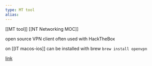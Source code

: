 ```yaml
---
type: MT tool
alias: 
---
```

 
[[MT tool]]
[[NT Networking MOC]]

open source VPN client
often used with HackTheBox

on [[IT macos-ios]] can be installed with brew
`brew install openvpn`

[link](https://openvpn.net/community/)